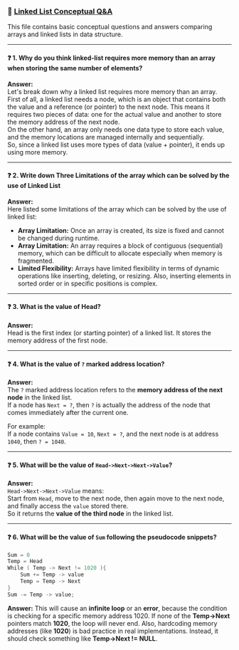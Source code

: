 ### 📘 [Linked List Conceptual Q&A](https://docs.google.com/document/d/1mBmbTd2A0r2GYV50GkweULyN-TqKZSmx7UVM4-NX5cs/edit?tab=t.0)

This file contains basic conceptual questions and answers comparing arrays and linked lists in data structure.

---

#### ❓ 1. Why do you think linked-list requires more memory than an array when storing the same number of elements?

**Answer:**  
Let's break down why a linked list requires more memory than an array.  
First of all, a linked list needs a node, which is an object that contains both the value and a reference (or pointer) to the next node. This means it requires two pieces of data: one for the actual value and another to store the memory address of the next node.  
On the other hand, an array only needs one data type to store each value, and the memory locations are managed internally and sequentially.  
So, since a linked list uses more types of data (value + pointer), it ends up using more memory.

----

#### ❓ 2. Write down Three Limitations of the array which can be solved by the use of Linked List

**Answer:**  
Here listed some limitations of the array which can be solved by the use of linked list:

- **Array Limitation:** Once an array is created, its size is fixed and cannot be changed during runtime.
- **Array Limitation:** An array requires a block of contiguous (sequential) memory, which can be difficult to allocate especially when memory is fragmented.
- **Limited Flexibility:** Arrays have limited flexibility in terms of dynamic operations like inserting, deleting, or resizing. Also, inserting elements in sorted order or in specific positions is complex.

----

#### ❓ 3. What is the value of Head?

**Answer:**  
Head is the first index (or starting pointer) of a linked list. It stores the memory address of the first node.

----

#### ❓ 4. What is the value of `?` marked address location?

**Answer:**  
The `?` marked address location refers to the **memory address of the next node** in the linked list.  
If a node has `Next = ?`, then `?` is actually the address of the node that comes immediately after the current one.

For example:  
If a node contains `Value = 10`, `Next = ?`, and the next node is at address `1040`, then `? = 1040`.

----

#### ❓ 5. What will be the value of `Head->Next->Next->Value`?

**Answer:**  
`Head->Next->Next->Value` means:  
Start from `Head`, move to the next node, then again move to the next node, and finally access the `value` stored there.  
So it returns the **value of the third node** in the linked list.

----

#### ❓ 6. What will be the value of `Sum` following the pseudocode snippets?

```c
Sum = 0
Temp = Head
While ( Temp -> Next != 1020 ){
    Sum += Temp -> value
    Temp = Temp -> Next
}
Sum -= Temp -> value;
```

**Answer:**
This will cause an **infinite loop** or an **error**, because the condition is checking for a specific memory address 1020.
If none of the **Temp->Next** pointers match **1020**, the loop will never end.
Also, hardcoding memory addresses (like **1020**) is bad practice in real implementations.
Instead, it should check something like **Temp->Next != NULL**.